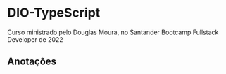 # DIO-TypeScript

Curso ministrado pelo Douglas Moura, no Santander Bootcamp Fullstack Developer de 2022 

## Anotações

